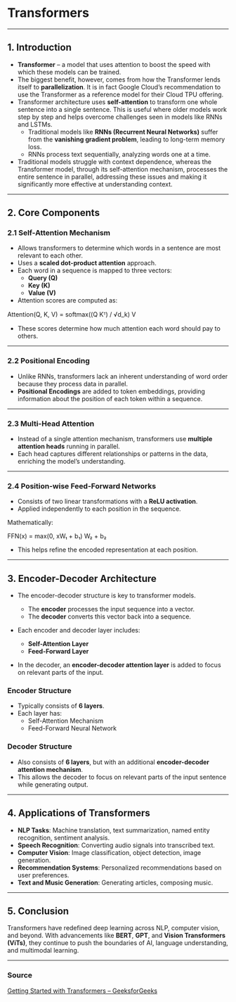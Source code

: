 # Transformers

---

## 1. Introduction
- **Transformer** – a model that uses attention to boost the speed with which these models can be trained.
- The biggest benefit, however, comes from how the Transformer lends itself to **parallelization**. It is in fact Google Cloud’s recommendation to use the Transformer as a reference model for their Cloud TPU offering.
- Transformer architecture uses **self-attention** to transform one whole sentence into a single sentence. This is useful where older models work step by step and helps overcome challenges seen in models like RNNs and LSTMs.
    - Traditional models like **RNNs (Recurrent Neural Networks)** suffer from the **vanishing gradient problem**, leading to long-term memory loss.
    - RNNs process text sequentially, analyzing words one at a time.
- Traditional models struggle with context dependence, whereas the Transformer model, through its self-attention mechanism, processes the entire sentence in parallel, addressing these issues and making it significantly more effective at understanding context.

---

## 2. Core Components

### 2.1 Self-Attention Mechanism
- Allows transformers to determine which words in a sentence are most relevant to each other.
- Uses a **scaled dot-product attention** approach.
- Each word in a sequence is mapped to three vectors:
    - **Query (Q)**
    - **Key (K)**
    - **Value (V)**
- Attention scores are computed as:
  
Attention(Q, K, V) = softmax((Q Kᵀ) / √d_k) V


- These scores determine how much attention each word should pay to others.

---

### 2.2 Positional Encoding
- Unlike RNNs, transformers lack an inherent understanding of word order because they process data in parallel.
- **Positional Encodings** are added to token embeddings, providing information about the position of each token within a sequence.

---

### 2.3 Multi-Head Attention
- Instead of a single attention mechanism, transformers use **multiple attention heads** running in parallel.
- Each head captures different relationships or patterns in the data, enriching the model’s understanding.

---

### 2.4 Position-wise Feed-Forward Networks
- Consists of two linear transformations with a **ReLU activation**.
- Applied independently to each position in the sequence.

Mathematically:

FFN(x) = max(0, xW₁ + b₁) W₂ + b₂


- This helps refine the encoded representation at each position.

---

## 3. Encoder-Decoder Architecture
- The encoder-decoder structure is key to transformer models.
  - The **encoder** processes the input sequence into a vector.
  - The **decoder** converts this vector back into a sequence.

- Each encoder and decoder layer includes:
  - **Self-Attention Layer**
  - **Feed-Forward Layer**

- In the decoder, an **encoder-decoder attention layer** is added to focus on relevant parts of the input.

### Encoder Structure
- Typically consists of **6 layers**.
- Each layer has:
  - Self-Attention Mechanism
  - Feed-Forward Neural Network

### Decoder Structure
- Also consists of **6 layers**, but with an additional **encoder-decoder attention mechanism**.
- This allows the decoder to focus on relevant parts of the input sentence while generating output.

---

## 4. Applications of Transformers
- **NLP Tasks**: Machine translation, text summarization, named entity recognition, sentiment analysis.
- **Speech Recognition**: Converting audio signals into transcribed text.
- **Computer Vision**: Image classification, object detection, image generation.
- **Recommendation Systems**: Personalized recommendations based on user preferences.
- **Text and Music Generation**: Generating articles, composing music.

---

## 5. Conclusion
Transformers have redefined deep learning across NLP, computer vision, and beyond. With advancements like **BERT**, **GPT**, and **Vision Transformers (ViTs)**, they continue to push the boundaries of AI, language understanding, and multimodal learning.

---

### Source
[Getting Started with Transformers – GeeksforGeeks](https://www.geeksforgeeks.org/machine-learning/getting-started-with-transformers/)
